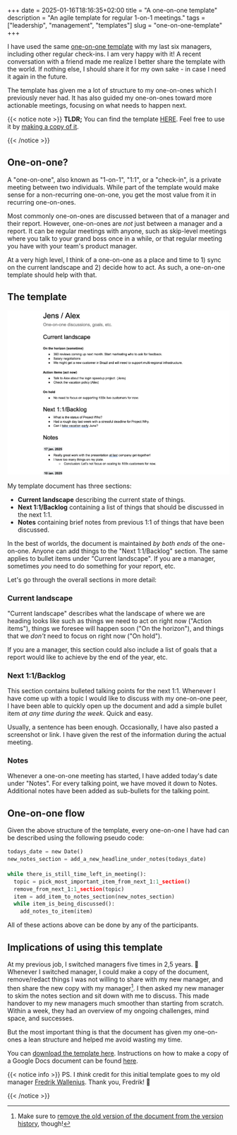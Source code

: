 +++
date = 2025-01-16T18:16:35+02:00
title = "A one-on-one template"
description = "An agile template for regular 1-on-1 meetings."
tags = ["leadership", "management", "templates"]
slug = "one-on-one-template"
+++

I have used the same [one-on-one template][template] with my last six managers, including other regular check-ins. I am very happy with it! A recent conversation with a friend made me realize I better share the template with the world. If nothing else, I should share it for my own sake - in case I need it again in the future.

The template has given me a lot of structure to my one-on-ones which I previously never had. It has also guided my one-on-ones toward more actionable meetings, focusing on what needs to happen next.

{{< notice note >}}
**TLDR;** You can find the template [HERE][gdoc]. Feel free to use it by [making a copy of it][gcopy].

[gdoc]: https://docs.google.com/document/d/1Det7O1UQxIFgUywivldqTejmhyyeQ-YD1CNxXcGTPV0/edit?usp=sharing
[gcopy]: https://support.google.com/docs/thread/263397551?hl=en&msgid=263400451
{{< /notice >}}

[template]: https://docs.google.com/document/d/1Det7O1UQxIFgUywivldqTejmhyyeQ-YD1CNxXcGTPV0/edit?usp=sharing

## One-on-one?

A "one-on-one", also known as "1-on-1", "1:1", or a "check-in", is a private meeting between two individuals. While part of the template would make sense for a non-recurring one-on-one, you get the most value from it in recurring one-on-ones.

Most commonly one-on-ones are discussed between that of a manager and their report. However, one-on-ones are _not_ just between a manager and a report. It can be regular meetings with anyone, such as skip-level meetings where you talk to your grand boss once in a while, or that regular meeting you have with your team's product manager.

At a very high level, I think of a one-on-one as a place and time to 1) sync on the current landscape and 2) decide how to act. As such, a one-on-one template should help with that.

## The template

![A screenshot of the one-on-one template.](screenshot.png)

My template document has three sections:

 * **Current landscape** describing the current state of things.
 * **Next 1:1/Backlog** containing a list of things that should be discussed in the next 1:1.
 * **Notes** containing brief notes from previous 1:1 of things that have been discussed.

In the best of worlds, the document is maintained _by both ends_ of the one-on-one. Anyone can add things to the "Next 1:1/Backlog" section. The same applies to bullet items under "Current landscape". If you are a manager, sometimes _you_ need to do something for your report, etc.

Let's go through the overall sections in more detail:

### Current landscape

"Current landscape" describes what the landscape of where we are heading looks like such as things we need to act on right now ("Action items"), things we foresee will happen soon ("On the horizon"), and things that we _don't_ need to focus on right now ("On hold").

If you are a manager, this section could also include a list of goals that a report would like to achieve by the end of the year, etc.

### Next 1:1/Backlog

This section contains bulleted talking points for the next 1:1. Whenever I have come up with a topic I would like to discuss with my one-on-one peer, I have been able to quickly open up the document and add a simple bullet item _at any time during the week_. Quick and easy.

Usually, a sentence has been enough. Occasionally, I have also pasted a screenshot or link. I have given the rest of the information during the actual meeting.

### Notes

Whenever a one-on-one meeting has started, I have added today's date under "Notes". For every talking point, we have moved it down to Notes. Additional notes have been added as sub-bullets for the talking point.

## One-on-one flow

Given the above structure of the template, every one-on-one I have had can be described using the following pseudo code:
```python
todays_date = new Date()
new_notes_section = add_a_new_headline_under_notes(todays_date)

while there_is_still_time_left_in_meeting():
  topic = pick_most_important_item_from_next_1:1_section()
  remove_from_next_1:1_section(topic)
  item = add_item_to_notes_section(new_notes_section)
  while item_is_being_discussed():
    add_notes_to_item(item)
```
All of these actions above can be done by any of the participants.

## Implications of using this template

At my previous job, I switched managers five times in 2,5 years. :exploding_head: Whenever I switched manager, I could make a copy of the document, remove/redact things I was not willing to share with my new manager, and then share the new copy with my manager[^1]. I then asked my new manager to skim the notes section and sit down with me to discuss. This made handover to my new managers much smoother than starting from scratch. Within a week, they had an overview of my ongoing challenges, mind space, and successes.

[^1]: Make sure to [remove the old version of the document from the version history][removeversion], though!

[removeversion]: https://www.groovypost.com/howto/delete-version-history-in-google-docs/

But the most important thing is that the document has given my one-on-ones a lean structure and helped me avoid wasting my time.

You can [download the template here][template]. Instructions on how to make a copy of a Google Docs document can be found [here][gcopy].

[gcopy]: https://support.google.com/docs/thread/263397551?hl=en&msgid=263400451

{{< notice info >}}
PS. I _think_ credit for this initial template goes to my old manager [Fredrik Wallenius][freddew]. Thank you, Fredrik! :bow:

[freddew]: https://www.linkedin.com/in/fredrik-wallenius
{{< /notice >}}